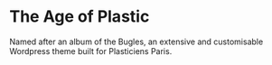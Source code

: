 # The Age of Plastic
Named after an album of the Bugles, an extensive and customisable Wordpress theme built for Plasticiens Paris.
